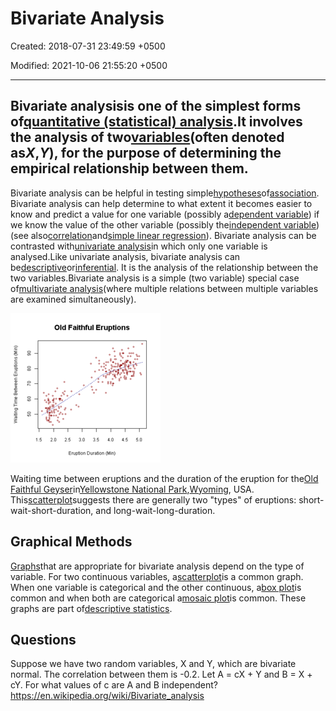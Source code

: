 # Bivariate Analysis

Created: 2018-07-31 23:49:59 +0500

Modified: 2021-10-06 21:55:20 +0500

---

## Bivariate analysisis one of the simplest forms of[quantitative (statistical) analysis](https://en.wikipedia.org/wiki/Statistics).It involves the analysis of two[variables](https://en.wikipedia.org/wiki/Dependent_and_independent_variables)(often denoted as*X*,*Y*), for the purpose of determining the empirical relationship between them.
Bivariate analysis can be helpful in testing simple[hypotheses](https://en.wikipedia.org/wiki/Hypotheses)of[association](https://en.wikipedia.org/wiki/Association_(statistics)). Bivariate analysis can help determine to what extent it becomes easier to know and predict a value for one variable (possibly a[dependent variable](https://en.wikipedia.org/wiki/Dependent_variable)) if we know the value of the other variable (possibly the[independent variable](https://en.wikipedia.org/wiki/Independent_variable)) (see also[correlation](https://en.wikipedia.org/wiki/Correlation)and[simple linear regression](https://en.wikipedia.org/wiki/Simple_linear_regression)).
Bivariate analysis can be contrasted with[univariate analysis](https://en.wikipedia.org/wiki/Univariate_analysis)in which only one variable is analysed.Like univariate analysis, bivariate analysis can be[descriptive](https://en.wikipedia.org/wiki/Descriptive_statistics)or[inferential](https://en.wikipedia.org/wiki/Inferential_statistics). It is the analysis of the relationship between the two variables.Bivariate analysis is a simple (two variable) special case of[multivariate analysis](https://en.wikipedia.org/wiki/Multivariate_analysis)(where multiple relations between multiple variables are examined simultaneously).

![image](media/Bivariate-Analysis-image1.png)

Waiting time between eruptions and the duration of the eruption for the[Old Faithful Geyser](https://en.wikipedia.org/wiki/Old_Faithful_Geyser)in[Yellowstone National Park](https://en.wikipedia.org/wiki/Yellowstone_National_Park),[Wyoming](https://en.wikipedia.org/wiki/Wyoming), USA. This[scatterplot](https://en.wikipedia.org/wiki/Scatterplot)suggests there are generally two "types" of eruptions: short-wait-short-duration, and long-wait-long-duration.
## Graphical Methods

[Graphs](https://en.wikipedia.org/wiki/Statistical_graphics)that are appropriate for bivariate analysis depend on the type of variable. For two continuous variables, a[scatterplot](https://en.wikipedia.org/wiki/Scatterplot)is a common graph. When one variable is categorical and the other continuous, a[box plot](https://en.wikipedia.org/wiki/Box_plot)is common and when both are categorical a[mosaic plot](https://en.wikipedia.org/wiki/Mosaic_plot)is common. These graphs are part of[descriptive statistics](https://en.wikipedia.org/wiki/Descriptive_statistics).
## Questions

Suppose we have two random variables, X and Y, which are bivariate normal. The correlation between them is -0.2. Let A = cX + Y and B = X + cY. For what values of c are A and B independent?
<https://en.wikipedia.org/wiki/Bivariate_analysis>

